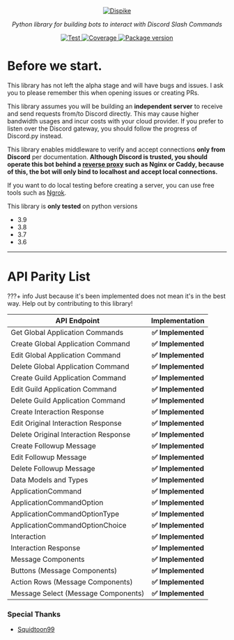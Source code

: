 <p align="center">
	<a href="https://dispike.ms7m.me"><img src="./images/logo-frame.png" alt="Dispike"></a>
</p>
<p align="center">
		<em>Python library for building bots to interact with Discord Slash Commands</em>
</p>


<p align="center">

<a href="https://codecov.io/gh/ms7m/dispike" target="_blank">
		<img src="https://codecov.io/gh/ms7m/dispike/branch/master/graph/badge.svg?token=E5AXLZDP9O" alt="Test">
</a>

<a href="https://github.com/ms7m/dispike/actions" target="_blank">
		<img src="https://github.com/ms7m/dispike/workflows/Test%20Dispike/badge.svg?branch=master" alt="Coverage">
</a>

<a href="https://pypi.org/project/dispike" target="_blank">
		<img src="https://img.shields.io/badge/dynamic/json?color=blue&label=PyPi%20Version&query=%24.info.version&url=https%3A%2F%2Fpypi.org%2Fpypi%2Fdispike%2Fjson" alt="Package version">
</a>

</p>


# Before we start.
This library has not left the alpha stage and will have bugs and issues. I ask you to please remember this when opening issues or creating PRs.

This library assumes you will be building an **independent server** to receive and send requests from/to Discord directly. This may cause higher bandwidth usages and incur costs with your cloud provider. If you prefer to listen over the Discord gateway, you should follow the progress of Discord.py instead.

This library enables middleware to verify and accept connections **only from Discord** per documentation. **Although Discord is trusted, you should operate this bot behind a [reverse proxy](https://www.cloudflare.com/learning/cdn/glossary/reverse-proxy/) such as Nginx or Caddy, because of this, the bot will only bind to localhost and accept local connections.** 

If you want to do local testing before creating a server, you can use free tools such as [Ngrok](https://ngrok.com/). 



This library is **only tested** on python versions

- 3.9
- 3.8
- 3.7
- 3.6


***

# API Parity List
???+ info
	Just because it's been implemented does not mean it's in the best way. Help out by contributing to this library!

| API Endpoint   |      Implementation   |
|----------|:-------------:|
| Get Global Application Commands |  **✅ Implemented** |
| Create Global Application Command |    **✅ Implemented**   |
| Edit Global Application Command |  **✅ Implemented** |
| Delete Global Application Command | **✅ Implemented** |
| Create Guild Application Command | **✅ Implemented** |
| Edit Guild Application Command | **✅ Implemented** |
| Delete Guild Application Command | **✅ Implemented** |
| Create Interaction Response | **✅ Implemented** |
| Edit Original Interaction Response | **✅ Implemented**|
| Delete Original Interaction Response | **✅ Implemented** |
| Create Followup Message |**✅ Implemented** |
| Edit Followup Message | **✅ Implemented** |
| Delete Followup Message | **✅ Implemented** |
| Data Models and Types | **✅ Implemented** |
| ApplicationCommand | **✅ Implemented** |
| ApplicationCommandOption | **✅ Implemented** |
| ApplicationCommandOptionType | **✅ Implemented** |
| ApplicationCommandOptionChoice | **✅ Implemented** |
| Interaction | **✅ Implemented** |
| Interaction Response | **✅ Implemented** |
| Message Components | **✅ Implemented** |
| Buttons (Message Components) | **✅ Implemented** |
| Action Rows (Message Components) | **✅ Implemented** |
| Message Select (Message Components) | **✅ Implemented** |

[^1]: Message select is currently being tested and is not available..
### Special Thanks
- [Squidtoon99](https://github.com/Squidtoon99)

